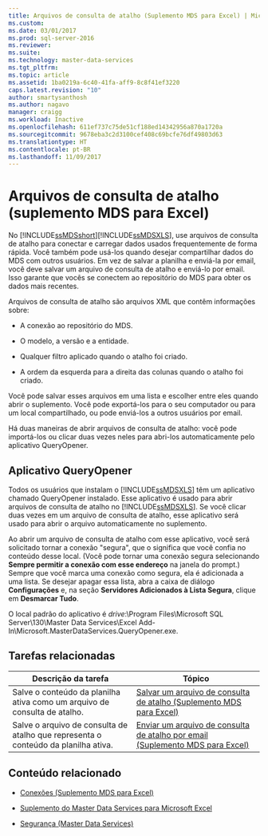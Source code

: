 ```yaml
---
title: Arquivos de consulta de atalho (Suplemento MDS para Excel) | Microsoft Docs
ms.custom: 
ms.date: 03/01/2017
ms.prod: sql-server-2016
ms.reviewer: 
ms.suite: 
ms.technology: master-data-services
ms.tgt_pltfrm: 
ms.topic: article
ms.assetid: 1ba0219a-6c40-41fa-aff9-8c8f41ef3220
caps.latest.revision: "10"
author: smartysanthosh
ms.author: nagavo
manager: craigg
ms.workload: Inactive
ms.openlocfilehash: 611ef737c75de51cf188ed14342956a870a1720a
ms.sourcegitcommit: 9678eba3c2d3100cef408c69bcfe76df49803d63
ms.translationtype: HT
ms.contentlocale: pt-BR
ms.lasthandoff: 11/09/2017
---
```

# <a name="shortcut-query-files-mds-add-in-for-excel"></a>Arquivos de consulta de atalho (suplemento MDS para Excel)
  No [!INCLUDE[ssMDSshort](../../includes/ssmdsshort-md.md)][!INCLUDE[ssMDSXLS](../../includes/ssmdsxls-md.md)], use arquivos de consulta de atalho para conectar e carregar dados usados frequentemente de forma rápida. Você também pode usá-los quando desejar compartilhar dados do MDS com outros usuários. Em vez de salvar a planilha e enviá-la por email, você deve salvar um arquivo de consulta de atalho e enviá-lo por email. Isso garante que vocês se conectem ao repositório do MDS para obter os dados mais recentes.  
  
 Arquivos de consulta de atalho são arquivos XML que contêm informações sobre:  
  
-   A conexão ao repositório do MDS.  
  
-   O modelo, a versão e a entidade.  
  
-   Qualquer filtro aplicado quando o atalho foi criado.  
  
-   A ordem da esquerda para a direita das colunas quando o atalho foi criado.  
  
 Você pode salvar esses arquivos em uma lista e escolher entre eles quando abrir o suplemento. Você pode exportá-los para o seu computador ou para um local compartilhado, ou pode enviá-los a outros usuários por email.  
  
 Há duas maneiras de abrir arquivos de consulta de atalho: você pode importá-los ou clicar duas vezes neles para abri-los automaticamente pelo aplicativo QueryOpener.  
  
## <a name="queryopener-application"></a>Aplicativo QueryOpener  
 Todos os usuários que instalam o [!INCLUDE[ssMDSXLS](../../includes/ssmdsxls-md.md)] têm um aplicativo chamado QueryOpener instalado. Esse aplicativo é usado para abrir arquivos de consulta de atalho no [!INCLUDE[ssMDSXLS](../../includes/ssmdsxls-md.md)]. Se você clicar duas vezes em um arquivo de consulta de atalho, esse aplicativo será usado para abrir o arquivo automaticamente no suplemento.  
  
 Ao abrir um arquivo de consulta de atalho com esse aplicativo, você será solicitado tornar a conexão "segura", que o significa que você confia no conteúdo desse local. (Você pode tornar uma conexão segura selecionando **Sempre permitir a conexão com esse endereço** na janela do prompt.) Sempre que você marca uma conexão como segura, ela é adicionada a uma lista. Se desejar apagar essa lista, abra a caixa de diálogo **Configurações** e, na seção **Servidores Adicionados à Lista Segura**, clique em **Desmarcar Tudo**.  
  
 O local padrão do aplicativo é *drive*:\Program Files\Microsoft SQL Server\130\Master Data Services\Excel Add-In\Microsoft.MasterDataServices.QueryOpener.exe.  
  
## <a name="related-tasks"></a>Tarefas relacionadas  
  
|Descrição da tarefa|Tópico|  
|----------------------|-----------|  
|Salve o conteúdo da planilha ativa como um arquivo de consulta de atalho.|[Salvar um arquivo de consulta de atalho &#40;Suplemento MDS para Excel&#41;](../../master-data-services/microsoft-excel-add-in/save-a-shortcut-query-file-mds-add-in-for-excel.md)|  
|Salve o arquivo de consulta de atalho que representa o conteúdo da planilha ativa.|[Enviar um arquivo de consulta de atalho por email &#40;Suplemento MDS para Excel&#41;](../../master-data-services/microsoft-excel-add-in/email-a-shortcut-query-file-mds-add-in-for-excel.md)|  
  
## <a name="related-content"></a>Conteúdo relacionado  
  
-   [Conexões &#40;Suplemento MDS para Excel&#41;](../../master-data-services/microsoft-excel-add-in/connections-mds-add-in-for-excel.md)  
  
-   [Suplemento do Master Data Services para Microsoft Excel](../../master-data-services/microsoft-excel-add-in/master-data-services-add-in-for-microsoft-excel.md)  
  
-   [Segurança &#40;Master Data Services&#41;](../../master-data-services/security-master-data-services.md)  
  
  
